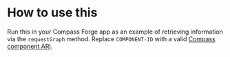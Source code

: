# How to use this

Run this in your Compass Forge app as an example of retrieving information via the `requestGraph` method. Replace `COMPONENT-ID` with a valid [Compass component ARI](https://developer.atlassian.com/cloud/compass/config-as-code/manage-components-with-config-as-code/#find-a-component-s-id).